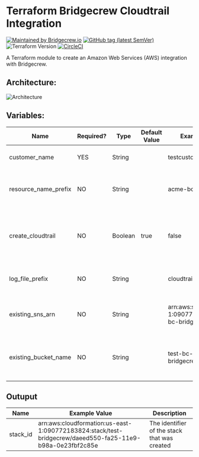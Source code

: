 # Terraform Bridgecrew Cloudtrail Integration
[![Maintained by Bridgecrew.io](https://img.shields.io/badge/maintained%20by-bridgecrew.io-blueviolet)](https://bridgecrew.io)
[![GitHub tag (latest SemVer)](https://img.shields.io/github/tag/bridgecrewio/terraform-aws-bridgecrew-cloudtrail.svg?label=latest)](https://github.com/bridgecrewio/terraform-aws-bridgecrew-cloudtrail/releases/latest)
![Terraform Version](https://img.shields.io/badge/tf-%3E%3D0.12.0-blue.svg)
[![CircleCI](https://circleci.com/gh/bridgecrewio/terraform-aws-bridgecrew-cloudtrail.svg?style=svg)](https://circleci.com/gh/bridgecrewio/terraform-aws-bridgecrew-cloudtrail)


A Terraform module to create an Amazon Web Services (AWS) integration with Bridgecrew.

## Architecture:
![Architecture](https://github.com/bridgecrewio/terraform-aws-bridgecrew-cloudtrail/blob/master/docs/CustomerCloudFormation.png?raw=true)

## Variables:
| Name | Required? | Type | Default Value | Example Value | Description |
|---|---|---|---|---|---|
| customer_name| YES | String | | testcustomer | The name of the customer. Must be alphanumeric. |
| resource_name_prefix | NO | String |  | acme-bc | The prefix that will be given to all the resources in the stack. Default is {customer_name}-bc |
| create_cloudtrail | NO | Boolean | true | false | Indicate whther a new CloudTrail trail should be created. If not - existing_sns_arn and existing_bucket_name are required parameters. |
| log_file_prefix | NO | String |  | cloudtrail | The prefix which will be given to all the log files saved to the bucket. |
| existing_sns_arn | NO | String | | arn:aws:sns:us-east-1:090772183824:test-bc-bridgecrewcws | When connecting to an existing CloudTrail trail, please supply the existing trail's SNS ARN. |
| existing_bucket_name | NO | String | | test-bc-bridgecrewcws | When connecting to an existing CloudTrail trail, please supply the existing trail's bucket name (NOT ARN). |

## Outuput
| Name |  Example Value | Description |
|------|----------------|-------------|
| stack_id | arn:aws:cloudformation:us-east-1:090772183824:stack/test-bridgecrew/daeed550-fa25-11e9-b98a-0e23fbf2c85e | The identifier of the stack that was created | 
